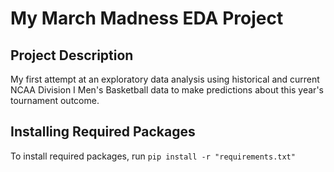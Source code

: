 # My March Madness EDA Project

## Project Description

My first attempt at an exploratory data analysis using historical and current NCAA Division I Men's Basketball data to make predictions about this year's tournament outcome.

## Installing Required Packages

To install required packages, run `pip install -r "requirements.txt"`